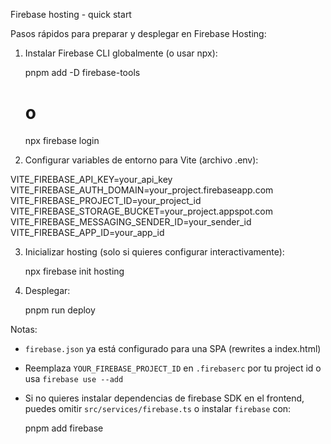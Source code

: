 Firebase hosting - quick start

Pasos rápidos para preparar y desplegar en Firebase Hosting:

1. Instalar Firebase CLI globalmente (o usar npx):

   pnpm add -D firebase-tools

   # o

   npx firebase login

2. Configurar variables de entorno para Vite (archivo .env):

VITE_FIREBASE_API_KEY=your_api_key
VITE_FIREBASE_AUTH_DOMAIN=your_project.firebaseapp.com
VITE_FIREBASE_PROJECT_ID=your_project_id
VITE_FIREBASE_STORAGE_BUCKET=your_project.appspot.com
VITE_FIREBASE_MESSAGING_SENDER_ID=your_sender_id
VITE_FIREBASE_APP_ID=your_app_id

3. Inicializar hosting (solo si quieres configurar interactivamente):

   npx firebase init hosting

4. Desplegar:

   pnpm run deploy

Notas:

- `firebase.json` ya está configurado para una SPA (rewrites a index.html)
- Reemplaza `YOUR_FIREBASE_PROJECT_ID` en `.firebaserc` por tu project id o usa `firebase use --add`
- Si no quieres instalar dependencias de firebase SDK en el frontend, puedes omitir `src/services/firebase.ts` o instalar `firebase` con:

  pnpm add firebase
